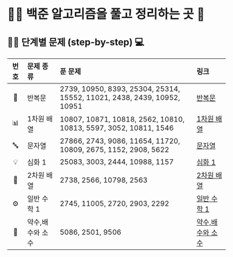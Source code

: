 # 👩‍💻 백준 알고리즘을 풀고 정리하는 곳 🚀

## 🚶‍♀️ 단계별 문제 (step-by-step) 💻

| 번호  | 문제 종류     | 푼 문제                                                                 | 링크                                                         |
|:-----:|:--------------|:-------------------------------------------------------------------------|:--------------------------------------------------------------|
| 🔁   | 반복문         | 2739, 10950, 8393, 25304, 25314, 15552, 11021, 2438, 2439, 10952, 10951  | [반복문](./step-by-step/loop/README.md)                      |
| 📊   | 1차원 배열     | 10807, 10871, 10818, 2562, 10810, 10813, 5597, 3052, 10811, 1546         | [1차원 배열](./step-by-step/1d-array/README.md)              |
| 🔤   | 문자열         | 27866, 2743, 9086, 11654, 11720, 10809, 2675, 1152, 2908, 5622           | [문자열](./step-by-step/string/README.md)                    |
| 💡   | 심화 1         | 25083, 3003, 2444, 10988, 1157                                           | [심화 1](./step-by-step/Advanced-1/README.md)                |
| 🧩   | 2차원 배열     | 2738, 2566, 10798, 2563                                                  | [2차원 배열](./step-by-step/2d-array/README.md)              |
| ⚙️   | 일반 수학 1    | 2745, 11005, 2720, 2903, 2292                                            | [일반 수학 1](./step-by-step/basic-math-1/README.md)         |
| 🧮   | 약수,배수와 소수| 5086, 2501, 9506                                                        | [약수,배수와 소수](./step-by-step/DMP-math/README.md)         |
